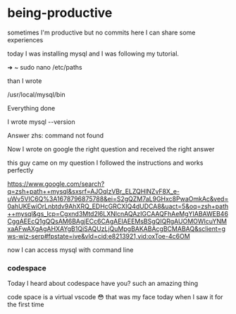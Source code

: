 # being-productive
sometimes I'm productive but no commits here I can share some experiences

today I was installing mysql and I was following my tutorial.

➜  ~ sudo nano /etc/paths

than I wrote 

/usr/local/mysql/bin

Everything  done

I wrote mysql --version 

Answer zhs: command not found 

Now I wrote on google the right question and received the right answer 

this guy came on my question I followed the instructions and works perfectly 

https://www.google.com/search?q=zsh+path++mysql&sxsrf=AJOqlzVBr_ELZQHlNZvF8X_e-uWv5VIC6Q%3A1678796875788&ei=S2gQZM7aL9GHxc8PwaOmkAc&ved=0ahUKEwiOrLnbtdv9AhXRQ_EDHcGRCXIQ4dUDCA8&uact=5&oq=zsh+path++mysql&gs_lcp=Cgxnd3Mtd2l6LXNlcnAQAzIGCAAQFhAeMgYIABAWEB46CggAEEcQ1gQQsAM6BAgjECc6CAgAEIAEEMsBSgQIQRgAUOMOWIcuYNMxaAFwAXgAgAHXAYgB1QiSAQUzLjQuMpgBAKABAcgBCMABAQ&sclient=gws-wiz-serp#fpstate=ive&vld=cid:e8213921,vid:oxToe-4c6OM

now I can access mysql with command line

### codespace

Today I heard about codespace have you? such an amazing thing 

code space is a virtual vscode 😳 that was my face today when I saw it for the first time
